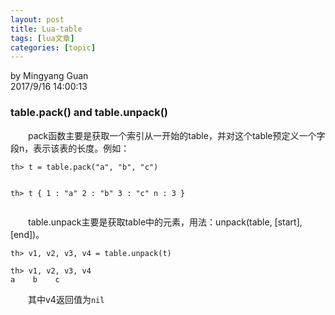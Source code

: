 ```yaml
---
layout: post
title: Lua-table 
tags: [lua文章]
categories: [topic]
---
```

<p>by Mingyang Guan<br/>2017/9/16 14:00:13 </p>
<h3 id="table-pack-and-table-unpack"><a href="#table-pack-and-table-unpack" class="headerlink" title="table.pack() and table.unpack()"></a>table.pack() and table.unpack()</h3><p>  pack函数主要是获取一个索引从一开始的table，并对这个table预定义一个字段n，表示该表的长度。例如： </p>
<pre><code>th&gt; t = table.pack(&#34;a&#34;, &#34;b&#34;, &#34;c&#34;)

th&gt; t
{
  1 : &#34;a&#34;
  2 : &#34;b&#34;
  3 : &#34;c&#34;
  n : 3
}
</code></pre><p>  table.unpack主要是获取table中的元素，用法：unpack(table, [start], [end])。  </p>
<pre><code>th&gt; v1, v2, v3, v4 = table.unpack(t)

th&gt; v1, v2, v3, v4 
a    b    c      
</code></pre><p>  其中v4返回值为<code>nil</code></p>